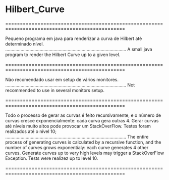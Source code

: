 # Hilbert_Curve
===============================================================================================

Pequeno programa em java para renderizar a curva de Hilbert até determinado nível. 
...............................................................................................
A small java program to render the Hilbert Curve up to a given level.

===============================================================================================

Não recomendado usar em setup de vários monitores.
...............................................................................................
Not recommended to use in several monitors setup.

===============================================================================================

Todo o processo de gerar as curvas é feito recursivamente, e o número de curvas cresce
exponencialmente: cada curva gera outras 4. Gerar curvas até níveis muito altos pode provocar
um StackOverFlow. Testes foram realizados até o nível 10;
...............................................................................................
The entire process of generating curves is calculated by a recursive function, and the number
of curves grows exponentialy: each curve generates 4 other curves. Generate curves up to very
high levels may trigger a StackOverFlow Exception. Tests were realizez up to level 10.

===============================================================================================
